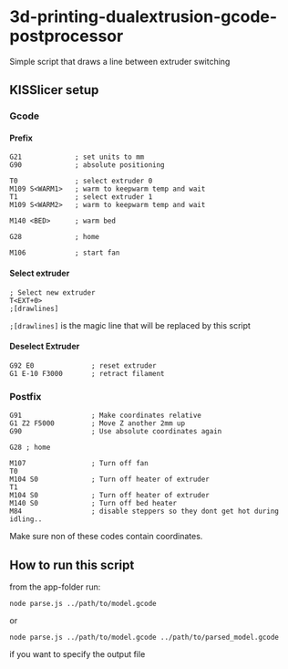 # 3d-printing-dualextrusion-gcode-postprocessor

Simple script that draws a line between extruder switching


## KISSlicer setup

### Gcode

#### Prefix

    G21             ; set units to mm
    G90             ; absolute positioning

    T0              ; select extruder 0
    M109 S<WARM1>   ; warm to keepwarm temp and wait
    T1              ; select extruder 1
    M109 S<WARM2>   ; warm to keepwarm temp and wait

    M140 <BED>      ; warm bed

    G28             ; home

    M106            ; start fan

#### Select extruder

    ; Select new extruder
    T<EXT+0>
    ;[drawlines]

```;[drawlines]``` is the magic line that will be replaced by this script

#### Deselect Extruder

    G92 E0              ; reset extruder
    G1 E-10 F3000       ; retract filament


### Postfix

    G91                 ; Make coordinates relative
    G1 Z2 F5000         ; Move Z another 2mm up
    G90                 ; Use absolute coordinates again

    G28 ; home

    M107                ; Turn off fan
    T0
    M104 S0             ; Turn off heater of extruder
    T1
    M104 S0             ; Turn off heater of extruder
    M140 S0             ; Turn off bed heater
    M84                 ; disable steppers so they dont get hot during idling..

Make sure non of these codes contain coordinates.


## How to run this script

from the app-folder run:

    node parse.js ../path/to/model.gcode

or

    node parse.js ../path/to/model.gcode ../path/to/parsed_model.gcode

if you want to specify the output file


